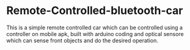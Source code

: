 # Remote-Controlled-bluetooth-car
This is a simple remote controlled car which can be controlled using a controller on mobile apk, built with arduino coding and optical sensore which can sense front objects and do the desired operation.
